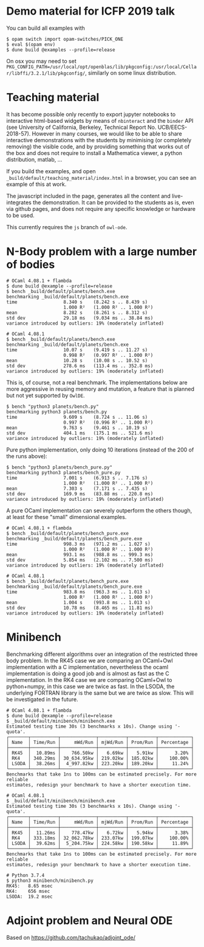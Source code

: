 # Demo material for ICFP 2019 talk

You can build all examples with
```
$ opam switch import opam-switches/PICK_ONE
$ eval $(opam env)
$ dune build @examples --profile=release
```

On osx you may need to set `PKG_CONFIG_PATH=/usr/local/opt/openblas/lib/pkgconfig:/usr/local/Cellar/libffi/3.2.1/lib/pkgconfig/`, similarly on some linux distribution.


# Teaching material

It has become possible only recently to export jupyter notebooks to interactive html-based widgets by means of `nbinteract` and the `binder` API (see University of California, Berkeley,
Technical Report No. UCB/EECS-2018-57). However in many courses, we would like to be able to share interactive demonstrations with the students by minimising (or completely removing) the visible code, and by providing something that works out of the box and does not require to install a Mathematica viewer, a python distribution, matlab, ...

If you build the examples, and open `_build/default/teaching_material/index.html` in a browser, you can see an example of this at work.

The javascript included in the page, generates all the content and live-integrates the demonstration. It can be provided to the students as is, even via github pages, and does not require any specific knowledge or hardware to be used.

This currently requires the `js` branch of `owl-ode`.


# N-Body problem with a large number of bodies

```
# OCaml 4.08.1 + flambda
$ dune build @example --profile=release
$ bench _build/default/planets/bench.exe
benchmarking _build/default/planets/bench.exe
time                 8.340 s    (8.242 s .. 8.439 s)
                     1.000 R²   (1.000 R² .. 1.000 R²)
mean                 8.282 s    (8.261 s .. 8.312 s)
std dev              29.18 ms   (9.034 ms .. 38.84 ms)
variance introduced by outliers: 19% (moderately inflated)

# OCaml 4.08.1
$ bench _build/default/planets/bench.exe
benchmarking _build/default/planets/bench.exe
time                 10.07 s    (9.419 s .. 11.27 s)
                     0.998 R²   (0.997 R² .. 1.000 R²)
mean                 10.28 s    (10.08 s .. 10.52 s)
std dev              278.6 ms   (113.4 ms .. 352.8 ms)
variance introduced by outliers: 19% (moderately inflated)
```

This is, of course, not a real benchmark. The implementations below are more aggressive in reusing memory and mutation, a feature that is planned but not yet supported by `OwlDE`.

```
$ bench "python3 planets/bench.py"
benchmarking python3 planets/bench.py
time                 9.609 s    (8.724 s .. 11.06 s)
                     0.997 R²   (0.996 R² .. 1.000 R²)
mean                 9.763 s    (9.461 s .. 10.19 s)
std dev              404.1 ms   (175.1 ms .. 521.6 ms)
variance introduced by outliers: 19% (moderately inflated)
```

Pure python implementation, only doing 10 iterations (instead of the 200 of the runs above):
```
$ bench "python3 planets/bench_pure.py"
benchmarking python3 planets/bench_pure.py
time                 7.001 s    (6.913 s .. 7.176 s)
                     1.000 R²   (1.000 R² .. 1.000 R²)
mean                 7.303 s    (7.171 s .. 7.435 s)
std dev              169.9 ms   (83.88 ms .. 220.8 ms)
variance introduced by outliers: 19% (moderately inflated)
```

A pure OCaml implementation can severely outperform the others though, at least for these "small" dimensional examples.
```
# OCaml 4.08.1 + flambda
$ bench _build/default/planets/bench_pure.exe
benchmarking _build/default/planets/bench_pure.exe
time                 998.3 ms   (971.2 ms .. 1.027 s)
                     1.000 R²   (1.000 R² .. 1.000 R²)
mean                 993.1 ms   (988.8 ms .. 999.3 ms)
std dev              5.854 ms   (2.102 ms .. 7.500 ms)
variance introduced by outliers: 19% (moderately inflated)

# OCaml 4.08.1
$ bench _build/default/planets/bench_pure.exe
benchmarking _build/default/planets/bench_pure.exe
time                 983.8 ms   (963.3 ms .. 1.013 s)
                     1.000 R²   (1.000 R² .. 1.000 R²)
mean                 1.004 s    (993.8 ms .. 1.013 s)
std dev              10.78 ms   (8.465 ms .. 11.81 ms)
variance introduced by outliers: 19% (moderately inflated)
```

# Minibench

Benchmarking different algorithms over an integration of the restricted three body problem.
In the RK45 case we are comparing an OCaml+Owl implementation with a C implementation, nevertheless the ocaml implementation is doing a good job and is almost as fast as the C implementation.
In the RK4 case we are comparing OCaml+Owl to python+numpy, in this case we are twice as fast.
In the LSODA, the underlying FORTRAN library is the same but we are twice as slow. This will be investigated in the future.

``` 
# OCaml 4.08.1 + flambda
$ dune build @example --profile=release
$ _build/default/minibench/minibench.exe 
Estimated testing time 30s (3 benchmarks x 10s). Change using '-quota'.
┌───────┬──────────┬─────────────┬──────────┬──────────┬────────────┐
│ Name  │ Time/Run │     mWd/Run │ mjWd/Run │ Prom/Run │ Percentage │
├───────┼──────────┼─────────────┼──────────┼──────────┼────────────┤
│ RK45  │  10.89ms │    766.50kw │   6.69kw │   5.91kw │      3.20% │
│ RK4   │ 340.29ms │ 30_634.95kw │ 219.02kw │ 185.02kw │    100.00% │
│ LSODA │  38.26ms │  4_997.82kw │ 223.20kw │ 189.20kw │     11.24% │
└───────┴──────────┴─────────────┴──────────┴──────────┴────────────┘
Benchmarks that take 1ns to 100ms can be estimated precisely. For more reliable 
estimates, redesign your benchmark to have a shorter execution time.

# OCaml 4.08.1
$ _build/default/minibench/minibench.exe
Estimated testing time 30s (3 benchmarks x 10s). Change using '-quota'.
┌───────┬──────────┬─────────────┬──────────┬──────────┬────────────┐
│ Name  │ Time/Run │     mWd/Run │ mjWd/Run │ Prom/Run │ Percentage │
├───────┼──────────┼─────────────┼──────────┼──────────┼────────────┤
│ RK45  │  11.26ms │    778.47kw │   6.72kw │   5.94kw │      3.38% │
│ RK4   │ 333.18ms │ 32_062.78kw │ 233.07kw │ 199.07kw │    100.00% │
│ LSODA │  39.62ms │  5_204.75kw │ 224.58kw │ 190.58kw │     11.89% │
└───────┴──────────┴─────────────┴──────────┴──────────┴────────────┘
Benchmarks that take 1ns to 100ms can be estimated precisely. For more reliable 
estimates, redesign your benchmark to have a shorter execution time.

# Python 3.7.4
$ python3 minibench/minibench.py
RK45:	8.65 msec
RK4:	656 msec
LSODA:	19.2 msec
```

# Adjoint problem and Neural ODE

Based on https://github.com/tachukao/adjoint_ode/
